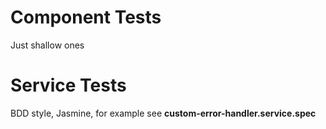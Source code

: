 # Component Tests
Just shallow ones

# Service Tests
BDD style, Jasmine, for example see __custom-error-handler.service.spec__